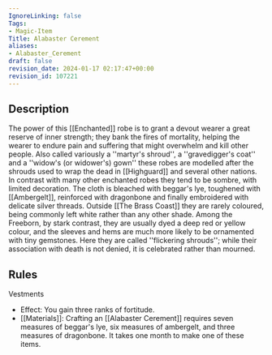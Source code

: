 ```yaml
---
IgnoreLinking: false
Tags:
- Magic-Item
Title: Alabaster Cerement
aliases:
- Alabaster_Cerement
draft: false
revision_date: 2024-01-17 02:17:47+00:00
revision_id: 107221
---
```


## Description
The power of this [[Enchanted]] robe is to grant a devout wearer a great reserve of inner strength; they bank the fires of mortality, helping the wearer to endure pain and suffering that might overwhelm and kill other people. Also called variously a ''martyr's shroud'', a ''gravedigger's coat'' and a ''widow's (or widower's) gown'' these robes are modelled after the shrouds used to wrap the dead in [[Highguard]] and several other nations. 
In contrast with many other enchanted robes they tend to be sombre, with limited decoration. The cloth is bleached with beggar's lye, toughened with [[Ambergelt]], reinforced with dragonbone and finally embroidered with delicate silver threads. Outside [[The Brass Coast]] they are rarely coloured, being commonly left white rather than any other shade. 
Among the Freeborn, by stark contrast, they are usually dyed a deep red or yellow colour, and the sleeves and hems are much more likely to be ornamented with tiny gemstones. Here they are called ''flickering shrouds''; while their association with death is not denied, it is celebrated rather than mourned.
## Rules
Vestments
* Effect: You gain three ranks of fortitude.
* [[Materials]]: Crafting an [[Alabaster Cerement]] requires seven measures of beggar's lye, six measures of ambergelt, and three measures of dragonbone. It takes one month to make one of these items.